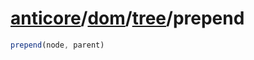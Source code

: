 # [anticore](../../../#reference)/[dom](../../#reference)/[tree](../#reference)/<a name="reference">prepend</a>

```js
prepend(node, parent)
```